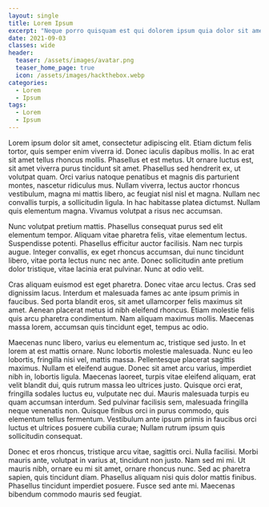 ```yaml
---
layout: single
title: Lorem Ipsum
excerpt: "Neque porro quisquam est qui dolorem ipsum quia dolor sit amet, consectetur, adipisci velit..."
date: 2021-09-03
classes: wide
header:
  teaser: /assets/images/avatar.png
  teaser_home_page: true
  icon: /assets/images/hackthebox.webp
categories:
  - Lorem
  - Ipsum
tags:
  - Lorem
  - Ipsum
---
```


Lorem ipsum dolor sit amet, consectetur adipiscing elit. Etiam dictum felis tortor, quis semper enim viverra id. Donec iaculis dapibus mollis. In ac erat sit amet tellus rhoncus mollis. Phasellus et est metus. Ut ornare luctus est, sit amet viverra purus tincidunt sit amet. Phasellus sed hendrerit ex, ut volutpat quam. Orci varius natoque penatibus et magnis dis parturient montes, nascetur ridiculus mus. Nullam viverra, lectus auctor rhoncus vestibulum, magna mi mattis libero, ac feugiat nisl nisl et magna. Nullam nec convallis turpis, a sollicitudin ligula. In hac habitasse platea dictumst. Nullam quis elementum magna. Vivamus volutpat a risus nec accumsan.

Nunc volutpat pretium mattis. Phasellus consequat purus sed elit elementum tempor. Aliquam vitae pharetra felis, vitae elementum lectus. Suspendisse potenti. Phasellus efficitur auctor facilisis. Nam nec turpis augue. Integer convallis, ex eget rhoncus accumsan, dui nunc tincidunt libero, vitae porta lectus nunc nec ante. Donec sollicitudin ante pretium dolor tristique, vitae lacinia erat pulvinar. Nunc at odio velit.

Cras aliquam euismod est eget pharetra. Donec vitae arcu lectus. Cras sed dignissim lacus. Interdum et malesuada fames ac ante ipsum primis in faucibus. Sed porta blandit eros, sit amet ullamcorper felis maximus sit amet. Aenean placerat metus id nibh eleifend rhoncus. Etiam molestie felis quis arcu pharetra condimentum. Nam aliquam maximus mollis. Maecenas massa lorem, accumsan quis tincidunt eget, tempus ac odio.

Maecenas nunc libero, varius eu elementum ac, tristique sed justo. In et lorem at est mattis ornare. Nunc lobortis molestie malesuada. Nunc eu leo lobortis, fringilla nisi vel, mattis massa. Pellentesque placerat sagittis maximus. Nullam et eleifend augue. Donec sit amet arcu varius, imperdiet nibh in, lobortis ligula. Maecenas laoreet, turpis vitae eleifend aliquam, erat velit blandit dui, quis rutrum massa leo ultrices justo. Quisque orci erat, fringilla sodales luctus eu, vulputate nec dui. Mauris malesuada turpis eu quam accumsan interdum. Sed pulvinar facilisis sem, malesuada fringilla neque venenatis non. Quisque finibus orci in purus commodo, quis elementum tellus fermentum. Vestibulum ante ipsum primis in faucibus orci luctus et ultrices posuere cubilia curae; Nullam rutrum ipsum quis sollicitudin consequat.

Donec et eros rhoncus, tristique arcu vitae, sagittis orci. Nulla facilisi. Morbi mauris ante, volutpat in varius at, tincidunt non justo. Nam sed mi mi. Ut mauris nibh, ornare eu mi sit amet, ornare rhoncus nunc. Sed ac pharetra sapien, quis tincidunt diam. Phasellus aliquam nisi quis dolor mattis finibus. Phasellus tincidunt imperdiet posuere. Fusce sed ante mi. Maecenas bibendum commodo mauris sed feugiat.